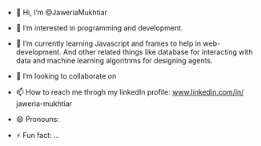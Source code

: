- 👋 Hi, I’m @JaweriaMukhtiar
- 👀 I’m interested in programming and development.
- 🌱 I’m currently learning Javascript and frames to help in web-development. And other related things like database for interacting with data and machine learning algoritnms for designing agents. 
- 💞️ I’m looking to collaborate on 
- 📫 How to reach me throgh my linkedIn profile: www.linkedin.com/in/
jaweria-mukhtiar

- 😄 Pronouns: 
- ⚡ Fun fact: ...

<!---
JaweriaMukhtiar/JaweriaMukhtiar is a ✨ special ✨ repository because its `README.md` (this file) appears on your GitHub profile.
You can click the Preview link to take a look at your changes.
--->

